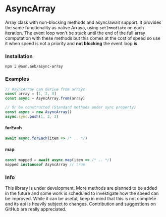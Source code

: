 # AsyncArray
Array class with non-blocking methods and async/await support.
It provides the same functionality as native Arraya, using `setImmediate` on each iteration. The event loop won't be stuck until
the end of the full array computation with these methods but this comes at the cost of speed
so use it when speed is not a priority and **not blocking** the event loop **is**.
### Installation
```
npm i @asn.aeb/async-array
```

### Examples
 ```javascript
// AsyncArray can derive from arrays
const array = [1, 2, 3]
const async = AsyncArray.from(array)

// Or be constructed (Standard methods under sync property)
const async = new AsyncArray()
async.sync.push(1, 2, 3)
````
#### forEach
```javascript
await async.forEach(item => /* .. */)
```
#### map
```javascript
const mapped = await async.map(item => /* .. */)
mapped instanceof AsyncArray // true
```

### Info
This library is under development. More methods are planned to be added in the future and
some work is scheduled to investigate how the speed can be improved. 
While it can be useful, keep in mind that this is not complete and its api is heavily subject to changes.
Contribution and suggestions on GitHub are really appreciated. 




